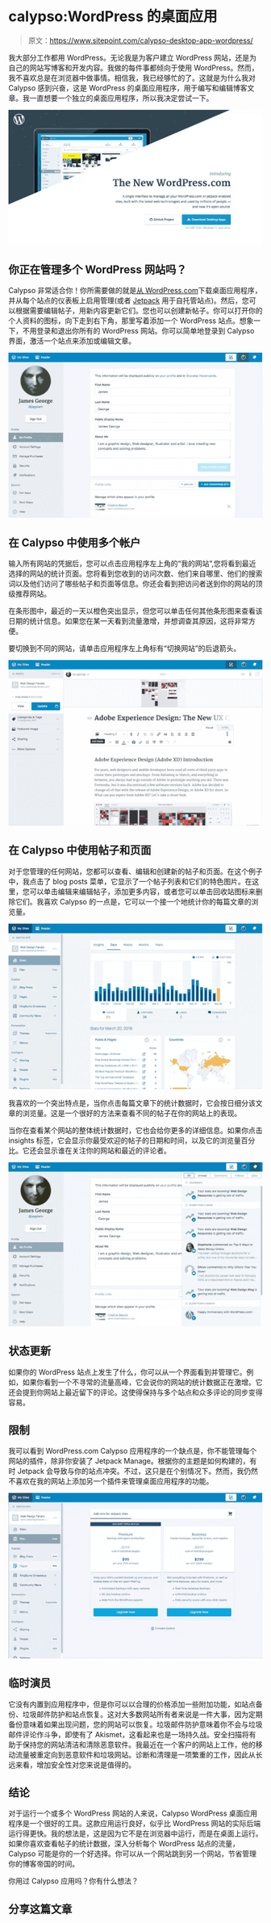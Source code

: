# calypso:WordPress 的桌面应用

> 原文：<https://www.sitepoint.com/calypso-desktop-app-wordpress/>

我大部分工作都用 WordPress。无论我是为客户建立 WordPress 网站，还是为自己的网站写博客和开发内容。我做的每件事都倾向于使用 WordPress。然而，我不喜欢总是在浏览器中做事情。相信我，我已经够忙的了。这就是为什么我对 Calypso 感到兴奋，这是 WordPress 的桌面应用程序，用于编写和编辑博客文章。我一直想要一个独立的桌面应用程序，所以我决定尝试一下。

![Calypso WordPress Desktop App](img/a5ec0446afd2313b67ee853b028e41dd.png)

## 你正在管理多个 WordPress 网站吗？

Calypso 非常适合你！你所需要做的就是[从 WordPress.com](https://developer.wordpress.com/calypso/)下载桌面应用程序，并从每个站点的仪表板上启用管理(或者 [Jetpack](https://www.sitepoint.com/a-guide-to-jetpack/) 用于自托管站点)。然后，您可以根据需要编辑帖子，用新内容更新它们。您也可以创建新帖子。你可以打开你的个人资料的图标，向下走到右下角，那里写着添加一个 WordPress 站点。想象一下，不用登录和退出你所有的 WordPress 网站。你可以简单地登录到 Calypso 界面，激活一个站点来添加或编辑文章。

![Adding sites](img/0a5d53ecd1162e229a9f0c086a8d7e95.png)

## 在 Calypso 中使用多个帐户

输入所有网站的凭据后，您可以点击应用程序左上角的“我的网站”,您将看到最近选择的网站的统计页面。您将看到您收到的访问次数、他们来自哪里、他们的搜索词以及他们访问了哪些帖子和页面等信息。你还会看到把访问者送到你的网站的顶级推荐网站。

在条形图中，最近的一天以橙色突出显示，但您可以单击任何其他条形图来查看该日期的统计信息。如果您在某一天看到流量激增，并想调查其原因，这将非常方便。

要切换到不同的网站，请单击应用程序左上角标有“切换网站”的后退箭头。

![Post and pages](img/4408d024d62b2485050d4c36e11c13ea.png)

## 在 Calypso 中使用帖子和页面

对于您管理的任何网站，您都可以查看、编辑和创建新的帖子和页面。在这个例子中，我点击了 blog posts 菜单，它显示了一个帖子列表和它们的特色图片。在这里，您可以单击编辑来编辑帖子，添加更多内容，或者您可以单击回收站图标来删除它们。我喜欢 Calypso 的一点是，它可以一个接一个地统计你的每篇文章的浏览量。

![Calypso statistics](img/7e76b4e70fd5a0436ae77dcebfecbe05.png)

我喜欢的一个突出特点是，当你点击每篇文章下的统计数据时，它会按日细分该文章的浏览量。这是一个很好的方法来查看不同的帖子在你的网站上的表现。

当你在查看某个网站的整体统计数据时，它也会给你更多的详细信息。如果你点击 insights 标签，它会显示你最受欢迎的帖子的日期和时间，以及它的浏览量百分比。它还会显示谁在关注你的网站和最近的评论者。

![status updates](img/0df2b202a32cda21cd3ef7aadd52b7d6.png)

## 状态更新

如果你的 WordPress 站点上发生了什么，你可以从一个界面看到并管理它。例如，如果你看到一个不寻常的流量高峰，它会说你的网站的统计数据正在激增。它还会提到你网站上最近留下的评论。这使得保持与多个站点和众多评论的同步变得容易。

## 限制

我可以看到 WordPress.com Calypso 应用程序的一个缺点是，你不能管理每个网站的插件，除非你安装了 Jetpack Manage。根据你的主题是如何构建的，有时 Jetpack 会导致与你的站点冲突。不过，这只是在个别情况下。然而，我仍然不喜欢在我的网站上添加另一个插件来管理桌面应用程序的功能。

![Extras](img/bd63c9b4e26f95c67dc542aeca081c6a.png)

## 临时演员

它没有内置到应用程序中，但是你可以以合理的价格添加一些附加功能，如站点备份、垃圾邮件防护和站点恢复。这对大多数网站所有者来说是一件大事，因为定期备份意味着如果出现问题，您的网站可以恢复。垃圾邮件防护意味着你不会与垃圾邮件评论作斗争，即使有了 Akismet，这看起来也是一场持久战。安全扫描将有助于保持您的网站清洁和清除恶意软件。我最近在一个客户的网站上工作，他的移动流量被重定向到恶意软件和垃圾网站。诊断和清理是一项繁重的工作，因此从长远来看，增加安全性对您来说是值得的。

## 结论

对于运行一个或多个 WordPress 网站的人来说，Calypso WordPress 桌面应用程序是一个很好的工具。这款应用运行良好，似乎比 WordPress 网站的实际后端运行得更快。我的想法是，这是因为它不是在浏览器中运行，而是在桌面上运行。如果你喜欢查看帖子的统计数据，深入分析每个 WordPress 站点的流量，Calypso 可能是你的一个好选择。你可以从一个网站跳到另一个网站，节省管理你的博客帝国的时间。

你用过 Calypso 应用吗？你有什么想法？

## 分享这篇文章